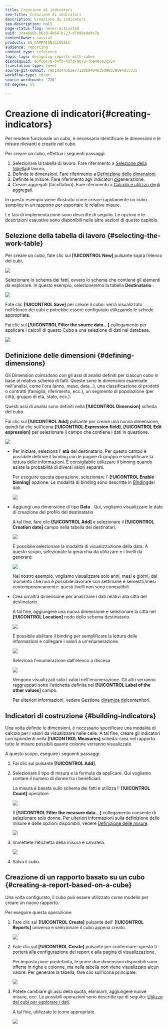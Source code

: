 ```yaml
---
title: Creazione di indicatori
seo-title: Creazione di indicatori
description: Creazione di indicatori
seo-description: null
page-status-flag: never-activated
uuid: 3caaba6b-b6c8-4b64-b123-d7098e9ddc7a
contentOwner: sauviat
products: SG_CAMPAIGN/CLASSIC
audience: reporting
content-type: reference
topic-tags: designing-reports-with-cubes
discoiquuid: a5fc6c78-b4fb-41fd-a072-7be4ece3c554
translation-type: tm+mt
source-git-commit: 70b143445b2e77128b9404e35d96b39694d55335
workflow-type: tm+mt
source-wordcount: '720'
ht-degree: 1%

---
```



# Creazione di indicatori{#creating-indicators}

Per rendere funzionale un cubo, è necessario identificare le dimensioni e le misure rilevanti e crearle nel cubo.

Per creare un cubo, effettua i seguenti passaggi:

1. Selezionare la tabella di lavoro. Fare riferimento a [Selezione della tabella](#selecting-the-work-table)di lavoro.
1. Definite le dimensioni. Fare riferimento a [Definizione delle dimensioni](#defining-dimensions).
1. Definite le misure. Fare riferimento agli indicatori [di](#building-indicators)generazione.
1. Creare aggregati (facoltativo). Fare riferimento a [Calcolo e utilizzo degli aggregati](../../reporting/using/concepts-and-methodology.md#calculating-and-using-aggregates).

In questo esempio viene illustrato come creare rapidamente un cubo semplice in un rapporto per esportare le relative misure.

Le fasi di implementazione sono descritte di seguito. Le opzioni e le descrizioni esaustive sono disponibili nelle altre sezioni di questo capitolo.

## Selezione della tabella di lavoro {#selecting-the-work-table}

Per creare un cubo, fate clic sul **[!UICONTROL New]** pulsante sopra l’elenco dei cubi.

![](assets/s_advuser_cube_create.png)

Selezionare lo schema dei fatti, ovvero lo schema che contiene gli elementi da esplorare. In questo esempio, selezioneremo la tabella **Destinatario** .

![](assets/s_advuser_cube_wz_02.png)

Fate clic **[!UICONTROL Save]** per creare il cubo: verrà visualizzato nell’elenco dei cubi e potrebbe essere configurato utilizzando le schede appropriate.

Fai clic sul **[!UICONTROL Filter the source data...]** collegamento per applicare i calcoli di questo Cubo a una selezione di dati nel database.

![](assets/s_advuser_cube_wz_03.png)

## Definizione delle dimensioni {#defining-dimensions}

Gli Dimension coincidono con gli assi di analisi definiti per ciascun cubo in base al relativo schema di fatti. Queste sono le dimensioni esaminate nell&#39;analisi, come l&#39;ora (anno, mese, data...), una classificazione di prodotti o contratti (famiglia, riferimento, ecc.), un segmento di popolazione (per città, gruppo di età, stato, ecc.).

Questi assi di analisi sono definiti nella **[!UICONTROL Dimension]** scheda del cubo.

Fai clic sul **[!UICONTROL Add]** pulsante per creare una nuova dimensione, quindi fai clic sull&#39;icona **[!UICONTROL Expression field]**, **[!UICONTROL Edit expression]** per selezionare il campo che contiene i dati in questione.

![](assets/s_advuser_cube_wz_04.png)

* Per iniziare, seleziona l&#39; **età** del destinatario. Per questo campo è possibile definire il binding con le pagine di gruppo e semplificare la lettura delle informazioni. È consigliabile utilizzare il binning quando esiste la probabilità di diversi valori separati.

   Per eseguire questa operazione, selezionare l&#39; **[!UICONTROL Enable binning]** opzione. Le modalità di binding sono descritte in [Binding](../../reporting/using/concepts-and-methodology.md#data-binning)dei dati.

   ![](assets/s_advuser_cube_wz_05.png)

* Aggiungi una dimensione di tipo **Data** . Qui, vogliamo visualizzare le date di creazione del profilo del destinatario

   A tal fine, fare clic **[!UICONTROL Add]** e selezionare il **[!UICONTROL Creation date]** campo nella tabella dei destinatari.

   ![](assets/s_advuser_cube_wz_06.png)

   È possibile selezionare la modalità di visualizzazione della data. A questo scopo, selezionate la gerarchia da utilizzare e i livelli da generare:

   ![](assets/s_advuser_cube_wz_07.png)

   Nel nostro esempio, vogliamo visualizzare solo anni, mesi e giorni, dal momento che non è possibile lavorare con settimane e semestri/mesi contemporaneamente: questi livelli non sono compatibili.

* Crea un&#39;altra dimensione per analizzare i dati relativi alla città del destinatario

   A tal fine, aggiungere una nuova dimensione e selezionare la città nel **[!UICONTROL Location]** nodo dello schema destinatario.

   ![](assets/s_advuser_cube_wz_08.png)

   È possibile abilitare il binding per semplificare la lettura delle informazioni e collegare i valori a un&#39;enumerazione.

   ![](assets/s_advuser_cube_wz_09.png)

   Seleziona l&#39;enumerazione dall&#39;elenco a discesa

   ![](assets/s_advuser_cube_wz_10.png)

   Vengono visualizzati solo i valori nell&#39;enumerazione. Gli altri verranno raggruppati sotto l&#39;etichetta definita nel **[!UICONTROL Label of the other values]** campo.

   Per ulteriori informazioni, vedere Gestione [dinamica dei](../../reporting/using/concepts-and-methodology.md#dynamically-managing-bins)contenitori.

## Indicatori di costruzione {#building-indicators}

Una volta definite le dimensioni, è necessario specificare una modalità di calcolo per i valori da visualizzare nelle celle. A tal fine, creare gli indicatori corrispondenti nella **[!UICONTROL Measures]** scheda: crea nel rapporto tutte le misure possibili quante colonne verranno visualizzate.

A questo scopo, eseguire i seguenti passaggi:

1. Fai clic sul pulsante **[!UICONTROL Add]**.
1. Selezionare il tipo di misura e la formula da applicare. Qui vogliamo contare il numero di donne tra i beneficiari.

   La misura è basata sullo schema dei fatti e utilizza l&#39; **[!UICONTROL Count]** operatore.

   ![](assets/s_advuser_cube_wz_11.png)

   Il **[!UICONTROL Filter the measure data...]** collegamento consente di selezionare solo donne. Per ulteriori informazioni sulla definizione delle misure e delle opzioni disponibili, vedere [Definizione delle misure](../../reporting/using/concepts-and-methodology.md#defining-measures).

   ![](assets/s_advuser_cube_wz_12.png)

1. Immettete l’etichetta della misura e salvatela.

   ![](assets/s_advuser_cube_wz_13.png)

1. Salva il cubo.

## Creazione di un rapporto basato su un cubo {#creating-a-report-based-on-a-cube}

Una volta configurato, il cubo può essere utilizzato come modello per creare un nuovo rapporto.

Per eseguire questa operazione:

1. Fare clic sul **[!UICONTROL Create]** pulsante dell&#39; **[!UICONTROL Reports]** universo e selezionare il cubo appena creato.

   ![](assets/s_advuser_cube_wz_14.png)

1. Fate clic sul **[!UICONTROL Create]** pulsante per confermare: questo ti porterà alla configurazione del report e alla pagina di visualizzazione.

   Per impostazione predefinita, le prime due dimensioni disponibili sono offerte in righe e colonne, ma nella tabella non viene visualizzato alcun valore. Per generare la tabella, fare clic sull’icona principale:

   ![](assets/s_advuser_cube_wz_15.png)

1. Potete cambiare gli assi della quota, eliminarli, aggiungere nuove misure, ecc. Le possibili operazioni sono descritte qui di seguito: [Utilizzo dei cubi per esplorare i dati](../../reporting/using/using-cubes-to-explore-data.md).

   A tal fine, utilizzate le icone appropriate.

   ![](assets/s_advuser_cube_wz_16.png)

